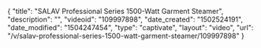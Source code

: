 {
    "title": "SALAV Professional Series 1500-Watt Garment Steamer",
    "description": "",
    "videoid": "109997898",
    "date_created": "1502524191",
    "date_modified": "1504247454",
    "type": "captivate",
    "layout": "video",
    "url": "\/v\/salav-professional-series-1500-watt-garment-steamer\/109997898"
}